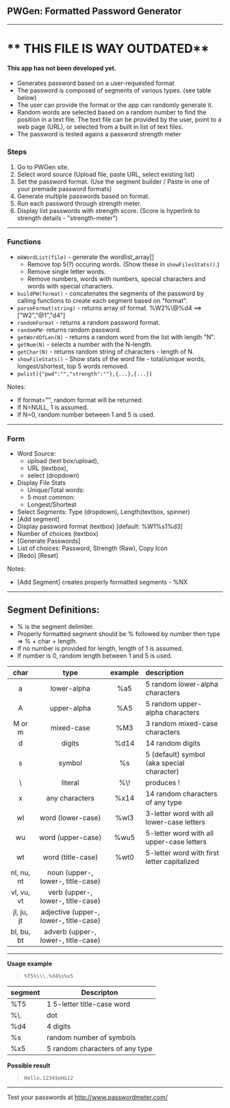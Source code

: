 ## PWGen: Formatted Password Generator ##
---
# ** THIS FILE IS WAY OUTDATED**

#### This app has not been developed yet. ####
- Generates password based on a user-requested format
- The password is composed of segments of various types. (see table below)
- The user can provide the format or the app can randomly generate it.
- Random words are selected based on a random number to find the position in a text file. The text file can be provided by the user, point to a web page (URL), or selected from a built in list of text files.
- The password is tested agains a password strength meter

### Steps ###
1. Go to PWGen site.
2. Select word source (Upload file, paste URL, select existing list)
2. Set the password format. (Use the segment builder / Paste in one of your premade password formats)
5. Generate multiple passwords based on format.
6. Run each password through strength meter.
7. Display list passwords with strength score. (Score is hyperlink to strength details - "strength-meter")
---
### Functions ###
  * `mkWordList(file)` - generate the wordlist_array[]
    * Remove top 5(?) occuring words. (Show these in `showFilesStats()`.)
    * Remove single letter words.
    * Remove numbers, words with numbers, special characters and words with special characters.
  * `buildPW(format)` - concatenates the segments of the password by calling functions to create each segment based on "format".
  * `parseFormat(string)` - returns array of format. %W2%\\\@%d4 ==> ["W2","@1","d4"]
  * `randomFormat` - returns a random password format.
  * `randomPW`- returns random password.
  * `getWordOfLen(N)` - returns a random word from the list with length "N".
  * `getNum(N)` - selects a number with the N-length.
  * `getChar(N)` - returns random string of characters - length of N.
  * `showFileStats()` - Show stats of the word file - total/unique words, longest/shortest, top 5 words removed.
  * `pwlist[{"pwd":"","strength":""},{...},{...}]`

Notes:
  * If format="", random format will be returned.
  * If N=NULL, 1 is assumed.
  * If N=0, random number between 1 and 5 is used.

---
### Form ###
* Word Source: 
  *  upload (text box/upload), 
  *  URL (textbox), 
  *  select (dropdown)
* Display File Stats
  * Unique/Total words: 
  * 5 most common:
  * Longest/Shortest
* Select Segments: Type (dropdown), Length(textbox, spinner)
* [Add segment]
* Display password format (textbox) [default: %W1%s1%d3]
* Number of choices (textbox)
* [Generate Passwords]
* List of choices: Password, Strength (Raw), Copy Icon
* [Redo] [Reset]

Notes:
  * [Add Segment] creates properly formatted segments - %NX
---
## Segment Definitions: ##
* % is the segment delimiter.
* Properly formatted segment should be % followed by number then type => % + char + length.<br>
* If no number is provided for length, length of 1 is assumed.<br>
* If number is 0, random length between 1 and 5 is used.<br>

|    char    |                  type                  | example | description                                 |
| :--------: | :------------------------------------: | :-----: | :------------------------------------------ |
|     a      |              lower-alpha               |   %a5   | 5 random lower-alpha characters             |
|     A      |              upper-alpha               |   %A5   | 5 random upper-alpha characters             |
|   M or m   |               mixed-case               |   %M3   | 3 random mixed-case characters              |
|     d      |                 digits                 |  %d14   | 14 random digits                            |
|     s      |                 symbol                 |   %s    | 5 (default) symbol (aka special character)  |
|     \\     |                literal                 |  %\\\!  | produces !                                  |
|     x      |             any characters             |  %x14   | 14 random characters of any type            |
|     wl     |           word (lower-case)            |  %wl3   | 3-letter word with all lower-case letters   |
|     wu     |           word (upper-case)            |  %wu5   | 5-letter word with all upper-case letters   |
|     wt     |           word (title-case)            |  %wt0   | 5-letter word with first letter capitalized |
| nl, nu, nt |   noun (upper-, lower-, title-case)    |         |                                             |
| vl, vu, vt |   verb (upper-, lower-, title-case)    |         |                                             |
| jl, ju, jt | adjective (upper-, lower-, title-case) |         |                                             |
| bl, bu, bt |  adverb (upper-, lower-, title-case)   |         |                                             |

---
__Usage example__
> `%T5%\\\.%d4%s%x5`

| segment | Descripton                      |
| ------- | ------------------------------- |
| %T5     | 1 5-letter title-case word      |
| %\\\.   | dot                             |
| %d4     | 4 digits                        |
| %s      | random number of symbols        |
| %x5     | 5 random characters of any type |

__Possible result__
> `Hello.1234$eH&12`
---
Test your passwords at http://www.passwordmeter.com/
